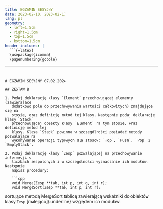 ```yaml
---
title: EGZAMIN SESYJNY
date: 2023-02-10, 2023-02-17
lang: pl
geometry:
  - left=1.5cm
  - right=1.5cm
  - top=1.5cm
  - bottom=1.5cm
header-includes: |
  ```{=latex}
  \usepackage{icomma}
  \pagenumbering{gobble}
  ```
---
```


# EGZAMIN SESYJNY 07.02.2024

## ZESTAW B

1. Podaj deklarację klasy `Element` przechowującej elementy (zawierające
   dodatkowo pole do przechowywania wartości całkowitych) znajdujące się na
   stosie, oraz definicję metod tej klasy. Następnie podaj deklarację klasy `Stack`
   przechowującej obiekty klasy `Element` na tym stosie, oraz definicję metod tej
   klasy. Klasa `Stack` powinna w szczególności posiadać metody pozwalające na
   wykonywanie operacji typowych dla stosów: `Top`, `Push`, `Pop` i `EmptyStack`.

2. Podaj deklarację klasy `Zesp` pozwalającej na przechowywanie informacji o
   liczbach zespolonych i w szczególności wyznaczanie ich modułów. Następnie
   napisz procedury:

   ```cpp
   void Merge(Zesp **tab, int p, int q, int r);
   void MergeSort(Zesp **tab, int p, int r);
   ```

   sortujące metodą MergeSort tablicę zawierającą wskaźniki do obiektów klasy
   `Zesp` [malejąco]{.underline} względem ich modułów.
